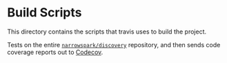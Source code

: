 # Build Scripts

This directory contains the scripts that travis uses to build the project.

Tests on the entire [`narrowspark/discovery`](https://github.com/narrowspark/discovery) repository,
and then sends code coverage reports out to [Codecov](https://codecov.io/github/narrowspark/discovery).
